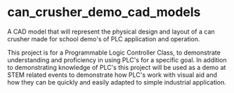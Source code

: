 ﻿# can_crusher_demo_cad_models
A CAD model that will represent the physical design and layout of a can crusher made for school demo's of PLC application and operation.

This project is for a Programmable Logic Controller Class, to demonstrate understanding and proficiency in using PLC's for a specific goal. 
In addition to demonstrating knowledge of PLC's this project will be used as a demo at STEM related events to demonstrate how PLC's 
work with visual aid and how they can be quickly and easily adapted to simple industrial application.
